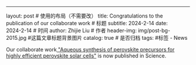---
layout:     post           # 使用的布局（不需要改）
title:     Congratulations to the publication of our collaborate work # 标题
subtitle:   2024-2-14
date:       2024-2-14 # 时间
author:     Zhijie Liu      # 作者
header-img: img/post-bg-2015.jpg  #这篇文章标题背景图片
catalog: true       # 是否归档
tags:        #标签
    - News
<p>Our collaborate work<a href="https://www.science.org/doi/10.1126/science.adj7081"> "Aqueous synthesis of perovskite precursors for highly efficient perovskite solar cells"</a> is now published in Science.
